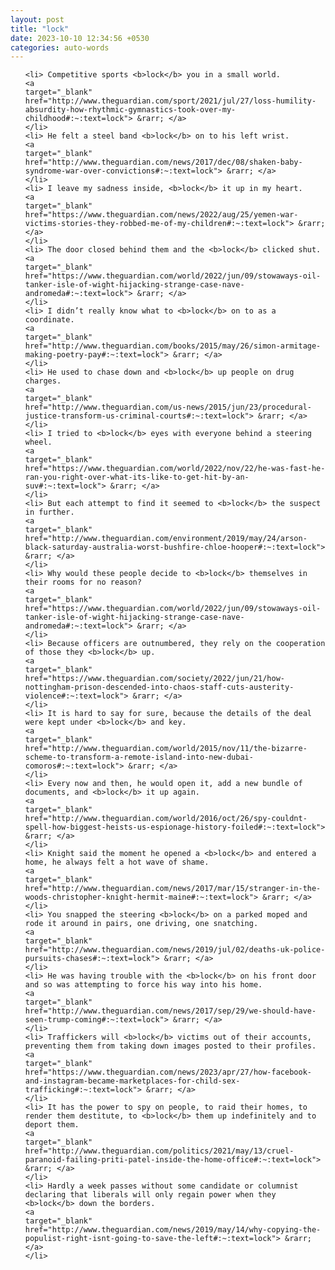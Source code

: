 ```yaml
---
layout: post
title: "lock"
date: 2023-10-10 12:34:56 +0530
categories: auto-words
---
```

<ol>

    <li> Competitive sports <b>lock</b> you in a small world.
    <a 
    target="_blank" 
    href="http://www.theguardian.com/sport/2021/jul/27/loss-humility-absurdity-how-rhythmic-gymnastics-took-over-my-childhood#:~:text=lock"> &rarr; </a>
    </li>
    <li> He felt a steel band <b>lock</b> on to his left wrist.
    <a 
    target="_blank" 
    href="http://www.theguardian.com/news/2017/dec/08/shaken-baby-syndrome-war-over-convictions#:~:text=lock"> &rarr; </a>
    </li>
    <li> I leave my sadness inside, <b>lock</b> it up in my heart.
    <a 
    target="_blank" 
    href="https://www.theguardian.com/news/2022/aug/25/yemen-war-victims-stories-they-robbed-me-of-my-children#:~:text=lock"> &rarr; </a>
    </li>
    <li> The door closed behind them and the <b>lock</b> clicked shut.
    <a 
    target="_blank" 
    href="https://www.theguardian.com/world/2022/jun/09/stowaways-oil-tanker-isle-of-wight-hijacking-strange-case-nave-andromeda#:~:text=lock"> &rarr; </a>
    </li>
    <li> I didn’t really know what to <b>lock</b> on to as a coordinate.
    <a 
    target="_blank" 
    href="http://www.theguardian.com/books/2015/may/26/simon-armitage-making-poetry-pay#:~:text=lock"> &rarr; </a>
    </li>
    <li> He used to chase down and <b>lock</b> up people on drug charges.
    <a 
    target="_blank" 
    href="http://www.theguardian.com/us-news/2015/jun/23/procedural-justice-transform-us-criminal-courts#:~:text=lock"> &rarr; </a>
    </li>
    <li> I tried to <b>lock</b> eyes with everyone behind a steering wheel.
    <a 
    target="_blank" 
    href="https://www.theguardian.com/world/2022/nov/22/he-was-fast-he-ran-you-right-over-what-its-like-to-get-hit-by-an-suv#:~:text=lock"> &rarr; </a>
    </li>
    <li> But each attempt to find it seemed to <b>lock</b> the suspect in further.
    <a 
    target="_blank" 
    href="http://www.theguardian.com/environment/2019/may/24/arson-black-saturday-australia-worst-bushfire-chloe-hooper#:~:text=lock"> &rarr; </a>
    </li>
    <li> Why would these people decide to <b>lock</b> themselves in their rooms for no reason?
    <a 
    target="_blank" 
    href="https://www.theguardian.com/world/2022/jun/09/stowaways-oil-tanker-isle-of-wight-hijacking-strange-case-nave-andromeda#:~:text=lock"> &rarr; </a>
    </li>
    <li> Because officers are outnumbered, they rely on the cooperation of those they <b>lock</b> up.
    <a 
    target="_blank" 
    href="https://www.theguardian.com/society/2022/jun/21/how-nottingham-prison-descended-into-chaos-staff-cuts-austerity-violence#:~:text=lock"> &rarr; </a>
    </li>
    <li> It is hard to say for sure, because the details of the deal were kept under <b>lock</b> and key.
    <a 
    target="_blank" 
    href="http://www.theguardian.com/world/2015/nov/11/the-bizarre-scheme-to-transform-a-remote-island-into-new-dubai-comoros#:~:text=lock"> &rarr; </a>
    </li>
    <li> Every now and then, he would open it, add a new bundle of documents, and <b>lock</b> it up again.
    <a 
    target="_blank" 
    href="http://www.theguardian.com/world/2016/oct/26/spy-couldnt-spell-how-biggest-heists-us-espionage-history-foiled#:~:text=lock"> &rarr; </a>
    </li>
    <li> Knight said the moment he opened a <b>lock</b> and entered a home, he always felt a hot wave of shame.
    <a 
    target="_blank" 
    href="http://www.theguardian.com/news/2017/mar/15/stranger-in-the-woods-christopher-knight-hermit-maine#:~:text=lock"> &rarr; </a>
    </li>
    <li> You snapped the steering <b>lock</b> on a parked moped and rode it around in pairs, one driving, one snatching.
    <a 
    target="_blank" 
    href="http://www.theguardian.com/news/2019/jul/02/deaths-uk-police-pursuits-chases#:~:text=lock"> &rarr; </a>
    </li>
    <li> He was having trouble with the <b>lock</b> on his front door and so was attempting to force his way into his home.
    <a 
    target="_blank" 
    href="http://www.theguardian.com/news/2017/sep/29/we-should-have-seen-trump-coming#:~:text=lock"> &rarr; </a>
    </li>
    <li> Traffickers will <b>lock</b> victims out of their accounts, preventing them from taking down images posted to their profiles.
    <a 
    target="_blank" 
    href="https://www.theguardian.com/news/2023/apr/27/how-facebook-and-instagram-became-marketplaces-for-child-sex-trafficking#:~:text=lock"> &rarr; </a>
    </li>
    <li> It has the power to spy on people, to raid their homes, to render them destitute, to <b>lock</b> them up indefinitely and to deport them.
    <a 
    target="_blank" 
    href="http://www.theguardian.com/politics/2021/may/13/cruel-paranoid-failing-priti-patel-inside-the-home-office#:~:text=lock"> &rarr; </a>
    </li>
    <li> Hardly a week passes without some candidate or columnist declaring that liberals will only regain power when they <b>lock</b> down the borders.
    <a 
    target="_blank" 
    href="http://www.theguardian.com/news/2019/may/14/why-copying-the-populist-right-isnt-going-to-save-the-left#:~:text=lock"> &rarr; </a>
    </li>